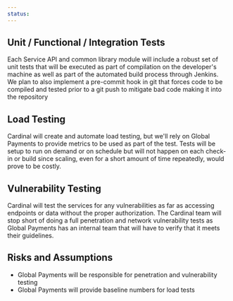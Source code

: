 ```yaml
---
status:
---
```

## Unit / Functional / Integration Tests

Each Service API and common library module will include a robust set of unit tests that will be executed as part of compilation on the developer&#39;s machine as well as part of the automated build process through Jenkins.  We plan to also implement a pre-commit hook in git that forces code to be compiled and tested prior to a git push to mitigate bad code making it into the repository

## Load Testing

Cardinal will create and automate load testing, but we&#39;ll rely on Global Payments to provide metrics to be used as part of the test. Tests will be setup to run on demand or on schedule but will not happen on each check-in or build since scaling, even for a short amount of time repeatedly, would prove to be costly.

## Vulnerability Testing

Cardinal will test the services for any vulnerabilities as far as accessing endpoints or data without the proper authorization. The Cardinal team will stop short of doing a full penetration and network vulnerability tests as Global Payments has an internal team that will have to verify that it meets their guidelines.

## Risks and Assumptions

- Global Payments will be responsible for penetration and vulnerability testing
- Global Payments will provide baseline numbers for load tests
